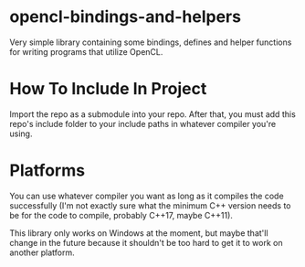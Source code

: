 # opencl-bindings-and-helpers
Very simple library containing some bindings, defines and helper functions for writing programs that utilize OpenCL.

# How To Include In Project
Import the repo as a submodule into your repo. After that, you must add this repo's include folder to your include paths in whatever compiler you're using.

# Platforms
You can use whatever compiler you want as long as it compiles the code successfully (I'm not exactly sure what the minimum C++ version needs to be for the code to compile,
probably C++17, maybe C++11).

This library only works on Windows at the moment, but maybe that'll change in the future because it shouldn't be too hard to get it to work on another platform.
